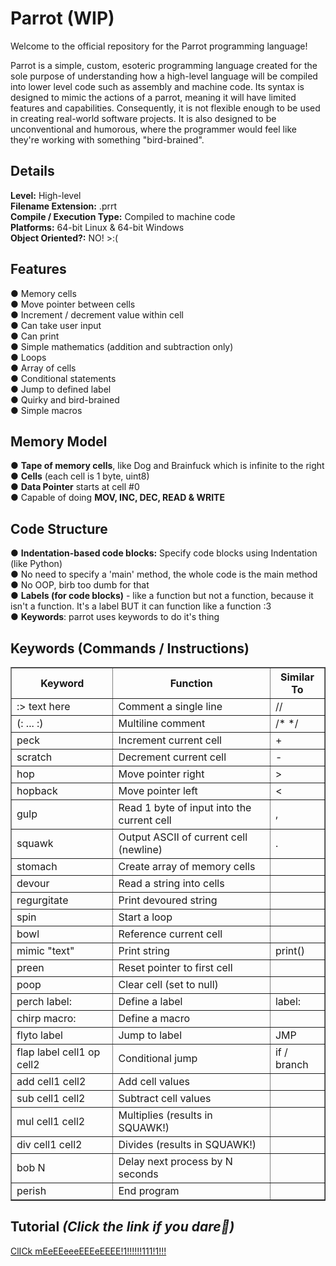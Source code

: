 # Parrot (WIP)
Welcome to the official repository for the Parrot programming language!

Parrot is a simple, custom, esoteric programming language created for the sole purpose of
understanding how a high-level language will be compiled into lower level code such as assembly and
machine code. Its syntax is designed to mimic the actions of a parrot, meaning it will have limited features
and capabilities. Consequently, it is not flexible enough to be used in creating real-world software projects. It
is also designed to be unconventional and humorous, where the programmer would feel like they're working
with something "bird-brained".

<h2>Details</h2>
<b>Level:</b> High-level</br>
<b>Filename Extension:</b> .prrt</br>
<b>Compile / Execution Type:</b> Compiled to machine code</br>
<b>Platforms:</b> 64-bit Linux & 64-bit Windows</br>
<b>Object Oriented?:</b> NO! >:( </br>

<h2>Features</h2>
●	Memory cells</br>
●	Move pointer between cells</br>
●	Increment / decrement value within cell</br>
●	Can take user input</br>
●	Can print</br>
●	Simple mathematics (addition and subtraction only)</br>
●	Loops</br>
●	Array of cells</br>
●	Conditional statements</br>
●	Jump to defined label</br>
●	Quirky and bird-brained</br>
●	Simple macros</br>

<h2>Memory Model</h2>
●	<b>Tape of memory cells</b>, like Dog and Brainfuck which is infinite to the right</br>
●	<b>Cells</b> (each cell is 1 byte, uint8)</br>
●	<b>Data Pointer</b> starts at cell #0</br>
●	Capable of doing <b>MOV, INC, DEC, READ & WRITE</b></br>

<h2>Code Structure</h2>
●	<b>Indentation-based code blocks:</b> Specify code blocks using Indentation (like Python)</br>
●	No need to specify a 'main' method, the whole code is the main method</br>
●	No OOP, birb too dumb for that</br>
●	<b>Labels (for code blocks)</b> - like a function but not a function, because it isn't a function. It's a label BUT it can function like a function :3</br>
●	<b>Keywords</b>: parrot uses keywords to do it's thing</br>

<h2>Keywords (Commands / Instructions)</h2>
<table border="1" cellpadding="8" cellspacing="0">
  <thead>
    <tr>
      <th>Keyword</th>
      <th>Function</th>
      <th>Similar To</th>
    </tr>
  </thead>
  <tbody>
    <tr><td>:> text here</td><td>Comment a single line</td><td>//</td></tr>
    <tr><td>(: ... :)</td><td>Multiline comment</td><td>/* */</td></tr>
    <tr><td>peck</td><td>Increment current cell</td><td>+</td></tr>
    <tr><td>scratch</td><td>Decrement current cell</td><td>-</td></tr>
    <tr><td>hop</td><td>Move pointer right</td><td>></td></tr>
    <tr><td>hopback</td><td>Move pointer left</td><td><</td></tr>
    <tr><td>gulp</td><td>Read 1 byte of input into the current cell</td><td>,</td></tr>
    <tr><td>squawk</td><td>Output ASCII of current cell (newline)</td><td>.</td></tr>
    <tr><td>stomach</td><td>Create array of memory cells</td><td></td></tr>
    <tr><td>devour</td><td>Read a string into cells</td><td></td></tr>
    <tr><td>regurgitate</td><td>Print devoured string</td><td></td></tr>
    <tr><td>spin</td><td>Start a loop</td><td></td></tr>
    <tr><td>bowl</td><td>Reference current cell</td><td></td></tr>
    <tr><td>mimic "text"</td><td>Print string</td><td>print()</td></tr>
    <tr><td>preen</td><td>Reset pointer to first cell</td><td></td></tr>
    <tr><td>poop</td><td>Clear cell (set to null)</td><td></td></tr>
    <tr><td>perch label:</td><td>Define a label</td><td>label:</td></tr>
    <tr><td>chirp macro:</td><td>Define a macro</td><td></td></tr>
    <tr><td>flyto label</td><td>Jump to label</td><td>JMP</td></tr>
    <tr><td>flap label cell1 op cell2</td><td>Conditional jump</td><td>if / branch</td></tr>
    <tr><td>add cell1 cell2</td><td>Add cell values</td><td></td></tr>
    <tr><td>sub cell1 cell2</td><td>Subtract cell values</td><td></td></tr>
    <tr><td>mul cell1 cell2</td><td>Multiplies (results in SQUAWK!)</td><td></td></tr>
    <tr><td>div cell1 cell2</td><td>Divides (results in SQUAWK!)</td><td></td></tr>
    <tr><td>bob N</td><td>Delay next process by N seconds</td><td></td></tr>
    <tr><td>perish</td><td>End program</td><td></td></tr>
  </tbody>
</table>

<h2>Tutorial <i>(Click the link if you dare🙂)</i></h2>
<a href="https://docs.google.com/document/d/1IgqcnB6-iD6ZBU52MgKmxDRcPYgQp5ntIfE1MP1B4pk/edit?tab=t.0#heading=h.m59wwcb2bhvs">ClICk mEeEEeeeEEEeEEEE!1!!!!!!111!1!!!</url>
